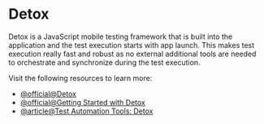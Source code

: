 # Detox

Detox is a JavaScript mobile testing framework that is built into the application and the test execution starts with app launch. This makes test execution really fast and robust as no external additional tools are needed to orchestrate and synchronize during the test execution.

Visit the following resources to learn more:

- [@official@Detox](https://wix.github.io/Detox/)
- [@official@Getting Started with Detox](https://wix.github.io/Detox/docs/introduction/getting-started)
- [@article@Test Automation Tools: Detox](https://www.spritecloud.com/test-automation-tools-detox/)
